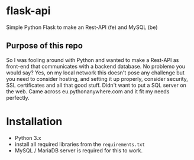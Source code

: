 # flask-api
Simple Python Flask to make an Rest-API (fe) and MySQL (be)

## Purpose of this repo
So I was fooling around with Python and wanted to make a Rest-API as front-end that communicates with a backend database. 
No problemo you would say? Yes, on my local network this doesn't pose any challenge but you need to consider hosting, and setting it up properly, consider security, SSL certificates and all that good stuff. Didn't want to put a SQL server on the web. 
Came across eu.pythonanywhere.com and it fit my needs perfectly. 

# Installation 
- Python 3.x 
- install all required libraries from the ```requirements.txt```
- MySQL / MariaDB server is required for this to work.  

